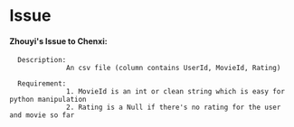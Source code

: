 # Issue

#### Zhouyi's Issue to Chenxi:
	    
      Description: 
                  An csv file (column contains UserId, MovieId, Rating)
	    
      Requirement:
                  1. MovieId is an int or clean string which is easy for python manipulation
                  2. Rating is a Null if there's no rating for the user and movie so far 
